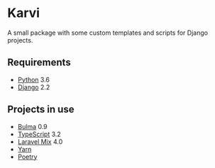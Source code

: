 # Karvi

A small package with some custom templates and scripts for Django projects.

## Requirements

-   [Python](https://www.python.org) 3.6
-   [Django](https://www.djangoproject.com) 2.2

## Projects in use

-   [Bulma](https://bulma.io) 0.9
-   [TypeScript](https://www.typescriptlang.org) 3.2
-   [Laravel Mix](https://github.com/JeffreyWay/laravel-mix) 4.0
-   [Yarn](https://yarnpkg.com)
-   [Poetry](https://python-poetry.org)
